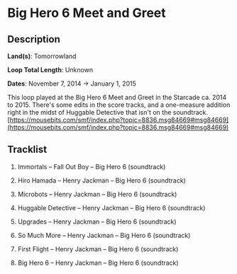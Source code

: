 # Big Hero 6 Meet and Greet

## Description

**Land(s)**: Tomorrowland

**Loop Total Length**: Unknown

**Dates**: November 7, 2014 → January 1, 2015

This loop played at the Big Hero 6 Meet and Greet in the Starcade ca. 2014 to 2015. There's some edits in the score tracks, and a one-measure addition right in the midst of Huggable Detective that isn't on the soundtrack. [https://mousebits.com/smf/index.php?topic=8836.msg84669#msg84669](https://mousebits.com/smf/index.php?topic=8836.msg84669#msg84669)

## Tracklist

1. Immortals – Fall Out Boy – Big Hero 6 (soundtrack)


2. Hiro Hamada – Henry Jackman – Big Hero 6 (soundtrack)


3. Microbots – Henry Jackman – Big Hero 6 (soundtrack)


4. Huggable Detective – Henry Jackman – Big Hero 6 (soundtrack)


5. Upgrades – Henry Jackman – Big Hero 6 (soundtrack)


6. So Much More – Henry Jackman – Big Hero 6 (soundtrack)


7. First Flight – Henry Jackman – Big Hero 6 (soundtrack)


8. Big Hero 6 – Henry Jackman – Big Hero 6 (soundtrack)

